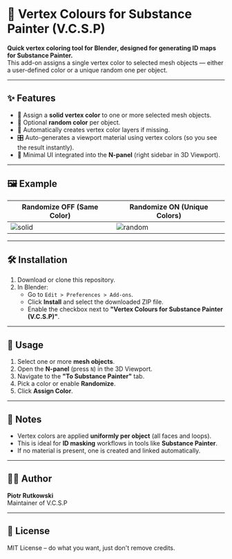 # 🎨 Vertex Colours for Substance Painter (V.C.S.P)

**Quick vertex coloring tool for Blender, designed for generating ID maps for Substance Painter.**  
This add-on assigns a single vertex color to selected mesh objects — either a user-defined color or a unique random one per object.

---

## ✨ Features

- 🎯 Assign a **solid vertex color** to one or more selected mesh objects.
- 🎲 Optional **random color** per object.
- 🧱 Automatically creates vertex color layers if missing.
- 🎛 Auto-generates a viewport material using vertex colors (so you see the result instantly).
- 🧰 Minimal UI integrated into the **N-panel** (right sidebar in 3D Viewport).

---

## 🖼 Example

| Randomize OFF (Same Color) | Randomize ON (Unique Colors) |
|----------------------------|------------------------------|
| ![solid](https://via.placeholder.com/150) | ![random](https://via.placeholder.com/150) |

---

## 🛠 Installation

1. Download or clone this repository.
2. In Blender:
   - Go to `Edit > Preferences > Add-ons`.
   - Click **Install** and select the downloaded ZIP file.
   - Enable the checkbox next to **"Vertex Colours for Substance Painter (V.C.S.P)"**.

---

## 🚀 Usage

1. Select one or more **mesh objects**.
2. Open the **N-panel** (press `N`) in the 3D Viewport.
3. Navigate to the **"To Substance Painter"** tab.
4. Pick a color or enable **Randomize**.
5. Click **Assign Color**.

---

## 🧠 Notes

- Vertex colors are applied **uniformly per object** (all faces and loops).
- This is ideal for **ID masking** workflows in tools like **Substance Painter**.
- If no material is present, one is created and linked automatically.

---

## 👨‍💻 Author

**Piotr Rutkowski**  
Maintainer of V.C.S.P

---

## 📝 License

MIT License – do what you want, just don't remove credits.
